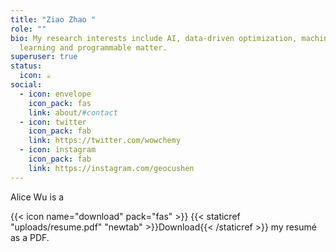 ```yaml
---
title: "Ziao Zhao "
role: ""
bio: My research interests include AI, data-driven optimization, machine
  learning and programmable matter.
superuser: true
status:
  icon: ☕️
social:
  - icon: envelope
    icon_pack: fas
    link: about/#contact
  - icon: twitter
    icon_pack: fab
    link: https://twitter.com/wowchemy
  - icon: instagram
    icon_pack: fab
    link: https://instagram.com/geocushen
---
```

Alice Wu is a 

{{< icon name="download" pack="fas" >}} {{< staticref "uploads/resume.pdf" "newtab" >}}Download{{< /staticref >}} my resumé as a PDF.